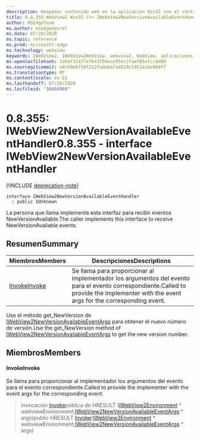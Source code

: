 ```yaml
---
description: Hospedar contenido web en la aplicación Win32 con el control Microsoft Edge WebView2
title: 0.8.355-WebView2 Win32 C++ IWebView2NewVersionAvailableEventHandler
author: MSEdgeTeam
ms.author: msedgedevrel
ms.date: 07/20/2020
ms.topic: reference
ms.prod: microsoft-edge
ms.technology: webview
keywords: IWebView2, IWebView2WebView, webview2, WebView, aplicaciones Win32, Win32, Edge
ms.openlocfilehash: 3a9af31477e7b4155bece55ec2faef85efccbd0d
ms.sourcegitcommit: e0cb9e6f59f222fade6afa4829c59524a9a9b9ff
ms.translationtype: MT
ms.contentlocale: es-ES
ms.lasthandoff: 07/20/2020
ms.locfileid: "10884984"
---
```

# <span data-ttu-id="e3795-104">0.8.355: IWebView2NewVersionAvailableEventHandler</span><span class="sxs-lookup"><span data-stu-id="e3795-104">0.8.355 - interface IWebView2NewVersionAvailableEventHandler</span></span> 

[!INCLUDE [deprecation-note](../../includes/deprecation-note.md)]

```
interface IWebView2NewVersionAvailableEventHandler
  : public IUnknown
```

<span data-ttu-id="e3795-105">La persona que llama implementa esta interfaz para recibir eventos NewVersionAvailable.</span><span class="sxs-lookup"><span data-stu-id="e3795-105">The caller implements this interface to receive NewVersionAvailable events.</span></span>

## <span data-ttu-id="e3795-106">Resumen</span><span class="sxs-lookup"><span data-stu-id="e3795-106">Summary</span></span>

 <span data-ttu-id="e3795-107">Miembros</span><span class="sxs-lookup"><span data-stu-id="e3795-107">Members</span></span>                        | <span data-ttu-id="e3795-108">Descripciones</span><span class="sxs-lookup"><span data-stu-id="e3795-108">Descriptions</span></span>
--------------------------------|---------------------------------------------
[<span data-ttu-id="e3795-109">Invoke</span><span class="sxs-lookup"><span data-stu-id="e3795-109">Invoke</span></span>](#invoke) | <span data-ttu-id="e3795-110">Se llama para proporcionar al implementador los argumentos del evento para el evento correspondiente.</span><span class="sxs-lookup"><span data-stu-id="e3795-110">Called to provide the implementer with the event args for the corresponding event.</span></span>

<span data-ttu-id="e3795-111">Use el método get_NewVersion de [IWebView2NewVersionAvailableEventArgs](IWebView2NewVersionAvailableEventArgs.md) para obtener el nuevo número de versión.</span><span class="sxs-lookup"><span data-stu-id="e3795-111">Use the get_NewVersion method of [IWebView2NewVersionAvailableEventArgs](IWebView2NewVersionAvailableEventArgs.md) to get the new version number.</span></span>

## <span data-ttu-id="e3795-112">Miembros</span><span class="sxs-lookup"><span data-stu-id="e3795-112">Members</span></span>

#### <span data-ttu-id="e3795-113">Invoke</span><span class="sxs-lookup"><span data-stu-id="e3795-113">Invoke</span></span> 

<span data-ttu-id="e3795-114">Se llama para proporcionar al implementador los argumentos del evento para el evento correspondiente.</span><span class="sxs-lookup"><span data-stu-id="e3795-114">Called to provide the implementer with the event args for the corresponding event.</span></span>

> <span data-ttu-id="e3795-115">invocación [Invoke](#invoke)pública de HRESULT ([IWebView2Environment](IWebView2Environment.md) \* webviewEnvironment,[IWebView2NewVersionAvailableEventArgs](IWebView2NewVersionAvailableEventArgs.md) \* args)</span><span class="sxs-lookup"><span data-stu-id="e3795-115">public HRESULT [Invoke](#invoke)([IWebView2Environment](IWebView2Environment.md) \* webviewEnvironment,[IWebView2NewVersionAvailableEventArgs](IWebView2NewVersionAvailableEventArgs.md) \* args)</span></span>

